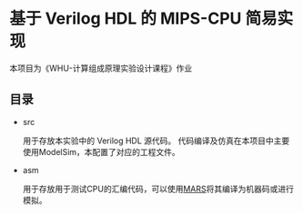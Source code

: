 # 基于 Verilog HDL 的 MIPS-CPU 简易实现

本项目为《WHU-计算组成原理实验设计课程》作业

## 目录

- src
  
  用于存放本实验中的 Verilog HDL 源代码。
  代码编译及仿真在本项目中主要使用ModelSim，本配置了对应的工程文件。

- asm

  用于存放用于测试CPU的汇编代码，可以使用[MARS](http://courses.missouristate.edu/KenVollmar/MARS/)将其编译为机器码或进行模拟。